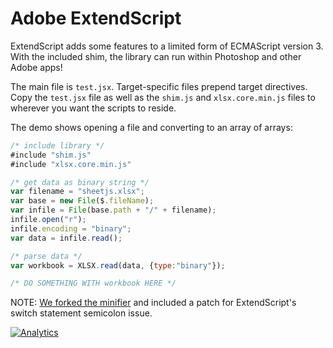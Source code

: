 # Adobe ExtendScript

ExtendScript adds some features to a limited form of ECMAScript version 3.  With
the included shim, the library can run within Photoshop and other Adobe apps!

The main file is `test.jsx`.  Target-specific files prepend target directives.
Copy the `test.jsx` file as well as the `shim.js` and `xlsx.core.min.js` files
to wherever you want the scripts to reside.

The demo shows opening a file and converting to an array of arrays:

```js
/* include library */
#include "shim.js"
#include "xlsx.core.min.js"

/* get data as binary string */
var filename = "sheetjs.xlsx";
var base = new File($.fileName);
var infile = File(base.path + "/" + filename);
infile.open("r");
infile.encoding = "binary";
var data = infile.read();

/* parse data */
var workbook = XLSX.read(data, {type:"binary"});

/* DO SOMETHING WITH workbook HERE */
```

NOTE: [We forked the minifier](https://www.npmjs.com/package/@sheetjs/uglify-js)
and included a patch for ExtendScript's switch statement semicolon issue.

[![Analytics](https://ga-beacon.appspot.com/UA-36810333-1/SheetJS/js-xlsx?pixel)](https://github.com/SheetJS/js-xlsx)
